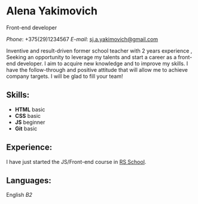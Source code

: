 # **Alena Yakimovich**

 Front-end developer

*Phone*: +375(29)1234567  *E-mail*: sj.a.yakimovich@gmail.com

Inventive and result-driven former school teacher with 2 years experience ,	Seeking an opportunity to leverage my talents and start a career as a front-end developer.	I aim to acquire new knowledge and to improve my skills.
I have the follow-through and positive attitude that will allow me to achieve company targets. I will be glad to fill your team!

 ## Skills:
  * __HTML__ basic 
  * __CSS__ basic
  * __JS__ beginner
  * __Git__ basic

## Experience:

I have just started the JS/Front-end course in [RS School](https://rs.school/).

## Languages:

English *B2*